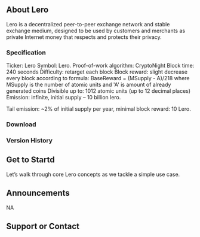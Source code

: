## About Lero

Lero is a decentralized peer-to-peer exchange network and stable exchange medium, designed to be used by customers and merchants as private Internet money that respects and protects their privacy.

### Specification
Ticker: Lero
Symbol: Lero.
Proof-of-work algorithm: CryptoNight
Block time: 240 seconds
Difficulty: retarget each block
Block reward: slight decrease every block according to formula:
BaseReward = (MSupply - A)/218
where MSupply is the number of atomic units and 'A' is amount of already generated coins
Divisible up to: 1012 atomic units (up to 12 decimal places)
Emission: infinite, initial supply – 10 billion lero.

Tail emission: ~2% of initial supply per year, minimal block reward: 10 Lero.

### Download

### Version History

## Get to Startd

Let’s walk through core Lero concepts as we tackle a simple use case.


## Announcements

NA






## Support or Contact


